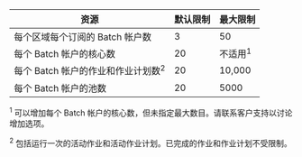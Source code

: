 | **资源** | **默认限制** | **最大限制** |
| --- | --- | --- |
| 每个区域每个订阅的 Batch 帐户数 |3 |50 |
| 每个 Batch 帐户的核心数 |20 |不适用<sup>1</sup> |
| 每个 Batch 帐户的作业和作业计划数<sup>2</sup> |20 |10,000 |
| 每个 Batch 帐户的池数 |20 |5000 |

<sup>1</sup> 可以增加每个 Batch 帐户的核心数，但未指定最大数目。请联系客户支持以讨论增加选项。

<sup>2</sup> 包括运行一次的活动作业和活动作业计划。已完成的作业和作业计划不受限制。

<!---HONumber=Mooncake_0320_2017-->
<!-- Update_Description: wording update -->